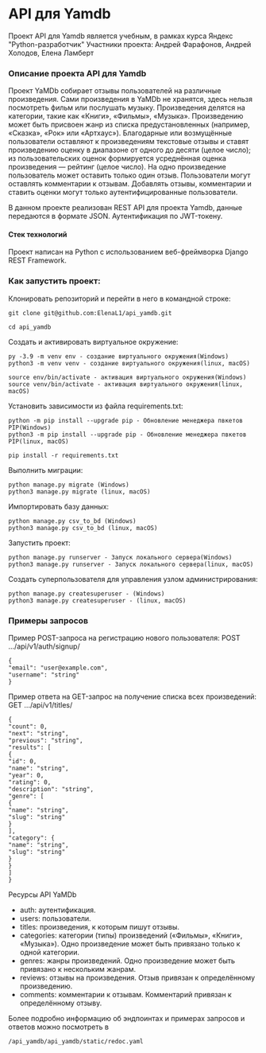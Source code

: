 # API для Yamdb
Проект API для Yamdb является учебным, в рамках курса Яндекс "Python-разработчик"
Участники проекта: Андрей Фарафонов, Андрей Холодов, Елена Ламберт

### Описание проекта API для Yamdb

Проект YaMDb собирает отзывы пользователей на различные произведения.
Сами произведения в YaMDb не хранятся, здесь нельзя посмотреть фильм или послушать музыку.
Произведения делятся на категории, такие как «Книги», «Фильмы», «Музыка». 
Произведению может быть присвоен жанр из списка предустановленных (например, «Сказка», «Рок» или «Артхаус»). 
Благодарные или возмущённые пользователи оставляют к произведениям текстовые отзывы и ставят произведению оценку в диапазоне от одного до десяти (целое число); из пользовательских оценок формируется усреднённая оценка произведения — рейтинг (целое число). На одно произведение пользователь может оставить только один отзыв.
Пользователи могут оставлять комментарии к отзывам.
Добавлять отзывы, комментарии и ставить оценки могут только аутентифицированные пользователи.

В данном проекте реализован REST API для проекта Yamdb, данные передаются в формате JSON.
Аутентификация по JWT-токену. 

#### Стек технологий
Проект написан на Python с использованием веб-фреймворка Django REST Framework.

### Как запустить проект:

Клонировать репозиторий и перейти в него в командной строке:

```
git clone git@github.com:ElenaL1/api_yamdb.git
```

```
cd api_yamdb
```

Cоздать и активировать виртуальное окружение:

```
py -3.9 -m venv env - создание виртуального окружения(Windows)
python3 -m venv venv - создание виртуального окружения(linux, macOS)
```

```
source env/bin/activate - активация виртуального окружения(Windows)
source venv/bin/activate - активация виртуального окружения(linux, macOS)
```

Установить зависимости из файла requirements.txt:

```
python -m pip install --upgrade pip - Обновление менеджера пвкетов PIP(Windows)
python3 -m pip install --upgrade pip - Обновление менеджера пвкетов PIP(linux, macOS)
```

```
pip install -r requirements.txt
```

Выполнить миграции:

```
python manage.py migrate (Windows)
python3 manage.py migrate (linux, macOS)
```

Импортировать базу данных:

```
python manage.py csv_to_bd (Windows)
python3 manage.py csv_to_bd (linux, macOS)
```

Запустить проект:

```
python manage.py runserver - Запуск локального сервера(Windows)
python3 manage.py runserver - Запуск локального сервера(linux, macOS)
```

Создать суперпользователя для управления узлом администрирования:

```
python manage.py createsuperuser - (Windows)
python3 manage.py createsuperuser - (linux, macOS)
```

### Примеры запросов
Пример POST-запроса на регистрацию нового пользователя: POST .../api/v1/auth/signup/
```
{
"email": "user@example.com",
"username": "string"
}
```
Пример ответа на GET-запрос на получение списка всех произведений: GET .../api/v1/titles/
```
{
"count": 0,
"next": "string",
"previous": "string",
"results": [
{
"id": 0,
"name": "string",
"year": 0,
"rating": 0,
"description": "string",
"genre": [
{
"name": "string",
"slug": "string"
}
],
"category": {
"name": "string",
"slug": "string"
}
}
]
}
```


Ресурсы API YaMDb
- auth: аутентификация.
- users: пользователи.
- titles: произведения, к которым пишут отзывы.
- categories: категории (типы) произведений («Фильмы», «Книги», «Музыка»). Одно произведение может быть привязано только к одной категории.
- genres: жанры произведений. Одно произведение может быть привязано к нескольким жанрам.
- reviews: отзывы на произведения. Отзыв привязан к определённому произведению.
- comments: комментарии к отзывам. Комментарий привязан к определённому отзыву.



Более подробно информацию об эндпоинтах и примерах запросов и ответов можно посмотреть в 
```
/api_yamdb/api_yamdb/static/redoc.yaml
```
